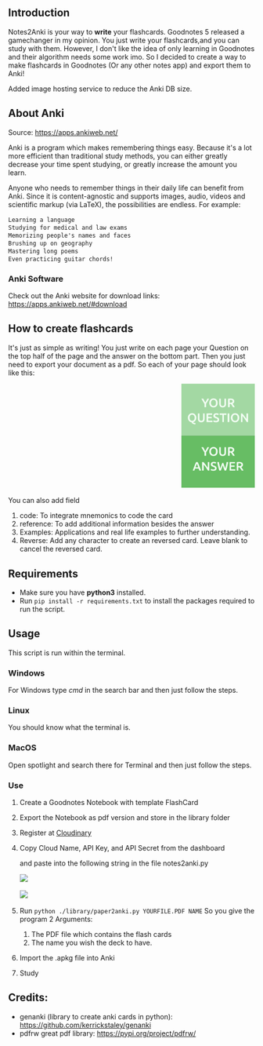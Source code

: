 
## Introduction

Notes2Anki is your way to **write** your flashcards. Goodnotes 5 released a gamechanger in my opinion. You just write your flashcards,and you can study with them.
However, I don't like the idea of only learning in Goodnotes and their algorithm needs some work imo.
So I decided to create a way to make flashcards in Goodnotes (Or any other notes app) and export them to Anki!

Added image hosting service to reduce the Anki DB size.



## About Anki
Source: https://apps.ankiweb.net/

 Anki is a program which makes remembering things easy. Because it's a lot more efficient than traditional study methods, you can either greatly decrease your time spent studying, or greatly increase the amount you learn.

Anyone who needs to remember things in their daily life can benefit from Anki. Since it is content-agnostic and supports images, audio, videos and scientific markup (via LaTeX), the possibilities are endless.
For example:

    Learning a language
    Studying for medical and law exams
    Memorizing people's names and faces
    Brushing up on geography
    Mastering long poems
    Even practicing guitar chords!

### Anki Software

Check out the Anki website for download links: https://apps.ankiweb.net/#download

## How to create flashcards

It's just as simple as writing!
You just write on each page your Question on the top half of the page
and the answer on the bottom part.
Then you just need to export your document as a pdf.
So each of your page should look like this:

<p align="right">
<img width=150  src="templatepaper.png">
</p>
You can also add field

1. code: To integrate mnemonics to code the card
2. reference: To add additional information besides the answer
3. Examples: Applications and real life examples to further understanding.
4. Reverse:  Add any character to create an reversed card. Leave blank to cancel the reversed card.

## Requirements

- Make sure you have **python3** installed.
- Run `pip install -r requirements.txt`
   to install the packages required to run the script.

## Usage

This script is run within the terminal.
### Windows
For Windows type _cmd_ in the search bar and then just follow the steps.
### Linux
You should know what the terminal is.

### MacOS
Open spotlight and search there for Terminal and then just follow the steps.

### Use

1. Create a Goodnotes Notebook with template FlashCard

2. Export the Notebook as pdf version and store in the library folder

3. Register at [Cloudinary](https://cloudinary.com)

4. Copy Cloud Name, API Key, and API Secret from the dashboard 

   and paste into the following string in the file notes2anki.py

   ![](https://i.imgur.com/WWNMrhP.png)

   ![](https://i.imgur.com/f9lmFPQ.png)

1. Run `python ./library/paper2anki.py YOURFILE.PDF NAME`
   So you give the program 2 Arguments:
   
   1. The PDF file which contains the flash cards
   2. The name you wish the deck to have.
   
6. Import the .apkg file into Anki

3. Study

## Credits:

- genanki (library to create anki cards in python): https://github.com/kerrickstaley/genanki
- pdfrw great pdf library: https://pypi.org/project/pdfrw/

